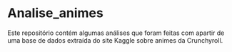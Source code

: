 # Analise_animes
Este repositório contém algumas análises que foram feitas com apartir de uma base de dados extraída do site Kaggle sobre animes da Crunchyroll.
